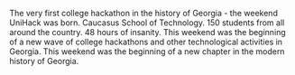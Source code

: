 The very first college hackathon in the history of Georgia - the weekend UniHack was born. Caucasus School of Technology. 150 students from all around the country. 48 hours of insanity. This weekend was the beginning of a new wave of college hackathons and other technological activities in Georgia. This weekend was the beginning of a new chapter in the modern history of Georgia. 
